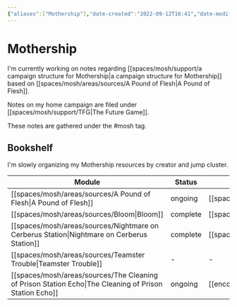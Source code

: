 ```yaml
---
{"aliases":["Mothership"],"date-created":"2022-09-12T16:41","date-modified":"2023-04-17T19:28","dg-publish":true,"linter-yaml-title-alias":"Mothership","tags":["mosh"],"title":"Mothership","permalink":"/spaces/mosh/mocs/mothership/","dgPassFrontmatter":true}
---
```



# Mothership

I'm currently working on notes regarding [[spaces/mosh/support/a campaign structure for Mothership\|a campaign structure for Mothership]] based on [[spaces/mosh/areas/sources/A Pound of Flesh\|A Pound of Flesh]].

Notes on my home campaign are filed under [[spaces/mosh/support/TFG\|The Future Game]].

These notes are gathered under the #mosh tag.

## Bookshelf

I'm slowly organizing my Mothership resources by creator and jump cluster.

| Module                                                                                                    | Status   | Cluster                                   |
| --------------------------------------------------------------------------------------------------------- | -------- | ----------------------------------------- |
| [[spaces/mosh/areas/sources/A Pound of Flesh\|A Pound of Flesh]]                                       | ongoing  | [[spaces/mosh/support/32819L\|32819L]] |
| [[spaces/mosh/areas/sources/Bloom\|Bloom]]                                                             | complete | [[spaces/mosh/support/32819L\|32819L]] |
| [[spaces/mosh/areas/sources/Nightmare on Cerberus Station\|Nightmare on Cerberus Station]]             | complete | [[spaces/mosh/support/32819L\|32819L]] |
| [[spaces/mosh/areas/sources/Teamster Trouble\|Teamster Trouble]]                                       | \-       | \-                                        |
| [[spaces/mosh/areas/sources/The Cleaning of Prison Station Echo\|The Cleaning of Prison Station Echo]] | ongoing  | [[encounters/Magnum\|Magnum]]          |

